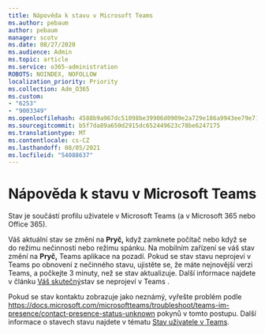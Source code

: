 ```yaml
---
title: Nápověda k stavu v Microsoft Teams
ms.author: pebaum
author: pebaum
manager: scotv
ms.date: 08/27/2020
ms.audience: Admin
ms.topic: article
ms.service: o365-administration
ROBOTS: NOINDEX, NOFOLLOW
localization_priority: Priority
ms.collection: Adm_O365
ms.custom:
- "6253"
- "9003349"
ms.openlocfilehash: 4588b9a967dc51098be39906d0909e2a729e186a9943ee79e71d6ab50a666107
ms.sourcegitcommit: b5f7da89a650d2915dc652449623c78be6247175
ms.translationtype: MT
ms.contentlocale: cs-CZ
ms.lasthandoff: 08/05/2021
ms.locfileid: "54088637"
---
```

# <a name="help-with-presence-in-microsoft-teams"></a>Nápověda k stavu v Microsoft Teams

Stav je součástí profilu uživatele v Microsoft Teams (a v Microsoft 365 nebo Office 365). 

Váš aktuální stav se změní na  **Pryč,**  když zamknete počítač nebo když se do režimu nečinnosti nebo režimu spánku. Na mobilním zařízení se váš stav změní na **Pryč,** Teams aplikace na pozadí. Pokud se stav stavu neprojeví v Teams po obnovení z nečinného stavu, ujistěte se, že máte nejnovější verzi Teams, a počkejte 3 minuty, než se stav aktualizuje. Další informace najdete v článku [Váš skutečný](https://docs.microsoft.com/microsoftteams/troubleshoot/teams-im-presence/presence-not-show-actual-status)stav se neprojeví v Teams .

Pokud se stav kontaktu zobrazuje jako neznámý, vyřešte problém podle https://docs.microsoft.com/microsoftteams/troubleshoot/teams-im-presence/contact-presence-status-unknown pokynů v tomto postupu.
Další informace o stavech stavu najdete v tématu [Stav uživatele v Teams](https://docs.microsoft.com/microsoftteams/presence-admins).

